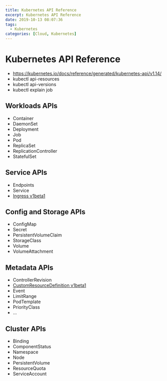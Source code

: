 ```yaml
---
title: Kubernetes API Reference
excerpt: Kubernetes API Reference
date: 2019-10-13 08:07:36
tags:
  - Kubernetes
categories: [Cloud, Kubernetes]
---
```


# Kubernetes API Reference
- https://kubernetes.io/docs/reference/generated/kubernetes-api/v1.14/
- kubectl api-resources
- kubectl api-versions
- kubectl explain job

## Workloads APIs
- Container
- DaemonSet
- Deployment
- Job
- Pod
- ReplicaSet
- ReplicationController
- StatefulSet

## Service APIs
- Endpoints
- Service
- [Ingress v1beta1](https://kubernetes.io/docs/reference/generated/kubernetes-api/v1.14/)

## Config and Storage APIs
- ConfigMap
- Secret
- PersistentVolumeClaim
- StorageClass
- Volume
- VolumeAttachment

## Metadata APIs
- ControllerRevision
- [CustomResourceDefinition v1beta1](https://kubernetes.io/docs/reference/generated/kubernetes-api/v1.14/)
- Event
- LimitRange
- PodTemplate
- PriorityClass
- ...

## Cluster APIs
- Binding
- ComponentStatus
- Namespace
- Node
- PersistentVolume
- ResourceQuota
- ServiceAccount
